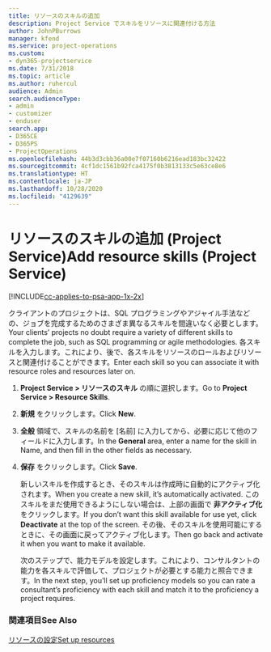 ```yaml
---
title: リソースのスキルの追加
description: Project Service でスキルをリソースに関連付ける方法
author: JohnPBurrows
manager: kfend
ms.service: project-operations
ms.custom:
- dyn365-projectservice
ms.date: 7/31/2018
ms.topic: article
ms.author: ruhercul
audience: Admin
search.audienceType:
- admin
- customizer
- enduser
search.app:
- D365CE
- D365PS
- ProjectOperations
ms.openlocfilehash: 44b3d3cbb36a00e7f07160b6216ead183bc32422
ms.sourcegitcommit: 4cf1dc1561b92fca4175f0b3813133c5e63ce8e6
ms.translationtype: HT
ms.contentlocale: ja-JP
ms.lasthandoff: 10/28/2020
ms.locfileid: "4129639"
---
```

# <a name="add-resource-skills-project-service"></a><span data-ttu-id="e51f8-103">リソースのスキルの追加 (Project Service)</span><span class="sxs-lookup"><span data-stu-id="e51f8-103">Add resource skills (Project Service)</span></span>

[!INCLUDE[cc-applies-to-psa-app-1x-2x](../includes/cc-applies-to-psa-app-1x-2x.md)]

<span data-ttu-id="e51f8-104">クライアントのプロジェクトは、SQL プログラミングやアジャイル手法などの、ジョブを完成するためのさまざま異なるスキルを間違いなく必要とします。</span><span class="sxs-lookup"><span data-stu-id="e51f8-104">Your clients’ projects no doubt require a variety of different skills to complete the job, such as SQL programming or agile methodologies.</span></span> <span data-ttu-id="e51f8-105">各スキルを入力します。これにより、後で、各スキルをリソースのロールおよびリソースと関連付けることができます。</span><span class="sxs-lookup"><span data-stu-id="e51f8-105">Enter each skill so you can associate it with resource roles and resources later on.</span></span>  
  
1. <span data-ttu-id="e51f8-106">**Project Service > リソースのスキル** の順に選択します。</span><span class="sxs-lookup"><span data-stu-id="e51f8-106">Go to **Project Service > Resource Skills**.</span></span>  
  
2. <span data-ttu-id="e51f8-107">**新規** をクリックします。</span><span class="sxs-lookup"><span data-stu-id="e51f8-107">Click **New**.</span></span>  
  
3. <span data-ttu-id="e51f8-108">**全般** 領域で、スキルの名前を [名前] に入力してから、必要に応じて他のフィールドに入力します。</span><span class="sxs-lookup"><span data-stu-id="e51f8-108">In the **General** area, enter a name for the skill in Name, and then fill in the other fields as necessary.</span></span>  
  
4. <span data-ttu-id="e51f8-109">**保存** をクリックします。</span><span class="sxs-lookup"><span data-stu-id="e51f8-109">Click **Save**.</span></span>  
  
   <span data-ttu-id="e51f8-110">新しいスキルを作成するとき、そのスキルは作成時に自動的にアクティブ化されます。</span><span class="sxs-lookup"><span data-stu-id="e51f8-110">When you create a new skill, it’s automatically activated.</span></span> <span data-ttu-id="e51f8-111">このスキルをまだ使用できるようにしない場合は、上部の画面で **非アクティブ化** をクリックします。</span><span class="sxs-lookup"><span data-stu-id="e51f8-111">If you don’t want this skill available for use yet, click **Deactivate** at the top of the screen.</span></span> <span data-ttu-id="e51f8-112">その後、そのスキルを使用可能にするときに、その画面に戻ってアクティブ化します。</span><span class="sxs-lookup"><span data-stu-id="e51f8-112">Then go back and activate it when you want to make it available.</span></span>  
  
   <span data-ttu-id="e51f8-113">次のステップで、能力モデルを設定します。これにより、コンサルタントの能力を各スキルで評価して、プロジェクトが必要とする能力と照合できます。</span><span class="sxs-lookup"><span data-stu-id="e51f8-113">In the next step, you’ll set up proficiency models so you can rate a consultant’s proficiency with each skill and match it to the proficiency a project requires.</span></span>  
  
### <a name="see-also"></a><span data-ttu-id="e51f8-114">関連項目</span><span class="sxs-lookup"><span data-stu-id="e51f8-114">See Also</span></span>  
 [<span data-ttu-id="e51f8-115">リソースの設定</span><span class="sxs-lookup"><span data-stu-id="e51f8-115">Set up resources</span></span>](../psa/set-up-resources.md)
